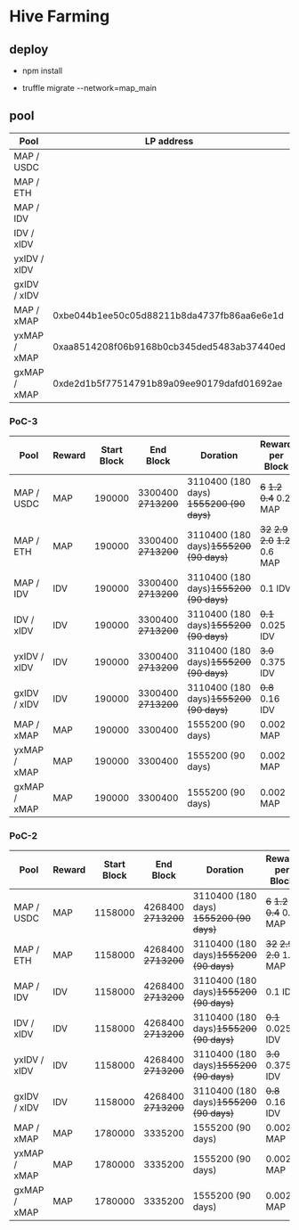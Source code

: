 # Hive Farming 

## deploy
* npm install 

* truffle migrate --network=map_main

## pool

| Pool | LP address | Pool address |
| ------ | ------ | ------ |
| MAP / USDC | | 0x39985A5ba47C5e89F4f6220a00e3b11B7Ba5AAf8 |
| MAP / ETH  | | 0xA618A3fE7171e36F899D799A50b3556dc231552E |
| MAP / IDV | | 0x91207D15F83d9CCa73246508c13b56E542cE9331 |
| IDV / xIDV | | 0xFF5c9DAE24604C2B11DC819ea7a9411bcAe28Db1 |
| yxIDV / xIDV | | 0xCB0428dfB780d0f89D33C385Fd60aC78752Ebd8c |
| gxIDV / xIDV | | 0xcbeC75263A3a20E7DCc92596D148434DfEBCe0A9 | 
| MAP / xMAP | 0xbe044b1ee50c05d88211b8da4737fb86aa6e6e1d | 0x1e2aa124385016f9bd3ed87d21d907fac21fe707 |
| yxMAP / xMAP | 0xaa8514208f06b9168b0cb345ded5483ab37440ed | 0x4a27973cdbaf56a7838865d3970a9f8d3086323e |
| gxMAP / xMAP | 0xde2d1b5f77514791b89a09ee90179dafd01692ae | 0xe63af737369ed178857e9699eba99047978394fb |

### PoC-3

| Pool | Reward | Start Block | End Block | Doration | Reward per Block |
| ------ | ------ | ------ | ------ | ------ | ------ |
| MAP / USDC | MAP | 190000 | 3300400 ~~2713200~~ | 3110400 (180 days) ~~1555200 (90 days)~~ | ~~6~~ ~~1.2~~ ~~0.4~~ 0.2 MAP |
| MAP / ETH  | MAP | 190000 | 3300400 ~~2713200~~ | 3110400 (180 days)~~1555200 (90 days)~~ | ~~32~~ ~~2.9~~ ~~2.0~~ ~~1.2~~ 0.6 MAP |
| MAP / IDV | IDV | 190000 | 3300400 ~~2713200~~ | 3110400 (180 days)~~1555200 (90 days)~~ | 0.1 IDV |
| IDV / xIDV | IDV | 190000 | 3300400 ~~2713200~~ | 3110400 (180 days)~~1555200 (90 days)~~ | ~~0.1~~ 0.025 IDV |
| yxIDV / xIDV | IDV | 190000 | 3300400 ~~2713200~~ | 3110400 (180 days)~~1555200 (90 days)~~ | ~~3.0~~ 0.375 IDV |
| gxIDV / xIDV | IDV | 190000 | 3300400 ~~2713200~~ | 3110400 (180 days)~~1555200 (90 days)~~ | ~~0.8~~ 0.16 IDV |
| MAP / xMAP | MAP | 190000 | 3300400 | 1555200 (90 days) | 0.002 MAP |
| yxMAP / xMAP | MAP | 190000 | 3300400 | 1555200 (90 days) | 0.002 MAP |
| gxMAP / xMAP | MAP | 190000 | 3300400 | 1555200 (90 days) | 0.002 MAP |

### PoC-2

| Pool | Reward | Start Block | End Block | Doration | Reward per Block |
| ------ | ------ | ------ | ------ | ------ | ------ |
| MAP / USDC | MAP | 1158000 | 4268400 ~~2713200~~ | 3110400 (180 days) ~~1555200 (90 days)~~ | ~~6~~ ~~1.2~~ ~~0.4~~ 0.2 MAP |
| MAP / ETH  | MAP | 1158000 | 4268400 ~~2713200~~ | 3110400 (180 days)~~1555200 (90 days)~~ | ~~32~~ ~~2.9~~ ~~2.0~~ 1.2 MAP |
| MAP / IDV | IDV | 1158000 | 4268400 ~~2713200~~ | 3110400 (180 days)~~1555200 (90 days)~~ | 0.1 IDV |
| IDV / xIDV | IDV | 1158000 | 4268400 ~~2713200~~ | 3110400 (180 days)~~1555200 (90 days)~~ | ~~0.1~~ 0.025 IDV |
| yxIDV / xIDV | IDV | 1158000 | 4268400 ~~2713200~~ | 3110400 (180 days)~~1555200 (90 days)~~ | ~~3.0~~ 0.375 IDV |
| gxIDV / xIDV | IDV | 1158000 | 4268400 ~~2713200~~ | 3110400 (180 days)~~1555200 (90 days)~~ | ~~0.8~~ 0.16 IDV |
| MAP / xMAP | MAP | 1780000 | 3335200 | 1555200 (90 days) | 0.002 MAP |
| yxMAP / xMAP | MAP | 1780000 | 3335200 | 1555200 (90 days) | 0.002 MAP |
| gxMAP / xMAP | MAP | 1780000 | 3335200 | 1555200 (90 days) | 0.002 MAP |
